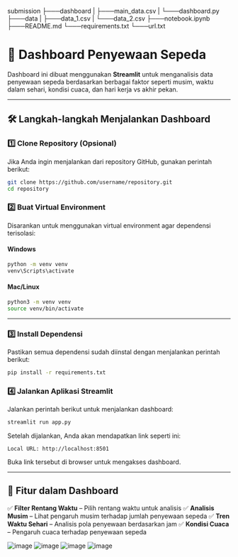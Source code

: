 submission
├───dashboard
| ├───main_data.csv
| └───dashboard.py
├───data
| ├───data_1.csv
| └───data_2.csv
├───notebook.ipynb
├───README.md
└───requirements.txt
└───url.txt

# 🚴 Dashboard Penyewaan Sepeda

Dashboard ini dibuat menggunakan **Streamlit** untuk menganalisis data penyewaan sepeda berdasarkan berbagai faktor seperti musim, waktu dalam sehari, kondisi cuaca, dan hari kerja vs akhir pekan.

---

## 🛠 **Langkah-langkah Menjalankan Dashboard**

### **1️⃣ Clone Repository (Opsional)**
Jika Anda ingin menjalankan dari repository GitHub, gunakan perintah berikut:
```sh
git clone https://github.com/username/repository.git
cd repository
```

### **2️⃣ Buat Virtual Environment**
Disarankan untuk menggunakan virtual environment agar dependensi terisolasi:

#### **Windows**
```sh
python -m venv venv
venv\Scripts\activate
```

#### **Mac/Linux**
```sh
python3 -m venv venv
source venv/bin/activate
```

---

### **3️⃣ Install Dependensi**
Pastikan semua dependensi sudah diinstal dengan menjalankan perintah berikut:
```sh
pip install -r requirements.txt
```

### **4️⃣ Jalankan Aplikasi Streamlit**
Jalankan perintah berikut untuk menjalankan dashboard:
```sh
streamlit run app.py
```
Setelah dijalankan, Anda akan mendapatkan link seperti ini:
```
Local URL: http://localhost:8501
```
Buka link tersebut di browser untuk mengakses dashboard.

---

## 🎨 **Fitur dalam Dashboard**
✅ **Filter Rentang Waktu** – Pilih rentang waktu untuk analisis
✅ **Analisis Musim** – Lihat pengaruh musim terhadap jumlah penyewaan sepeda
✅ **Tren Waktu Sehari** – Analisis pola penyewaan berdasarkan jam
✅ **Kondisi Cuaca** – Pengaruh cuaca terhadap penyewaan sepeda


![image](https://github.com/user-attachments/assets/00da83a7-a8b8-479b-a259-6c5a519a002e)
![image](https://github.com/user-attachments/assets/545aaedb-f73b-4797-8cc6-955382de7c1d)
![image](https://github.com/user-attachments/assets/2cab6086-21dd-4467-bea4-44caa47e50a6)
![image](https://github.com/user-attachments/assets/f567f1dc-a71a-4811-8b49-29199da50688)


